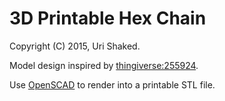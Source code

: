 # 3D Printable Hex Chain

Copyright (C) 2015, Uri Shaked.

Model design inspired by [thingiverse:255924](http://www.thingiverse.com/thing:255924).

Use [OpenSCAD](http://www.openscad.org/) to render into a printable STL file.
